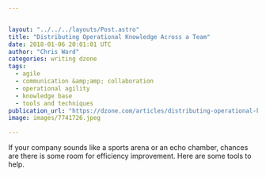 ```yaml
---


layout: "../../../layouts/Post.astro"
title: "Distributing Operational Knowledge Across a Team"
date: 2018-01-06 20:01:01 UTC
author: "Chris Ward"
categories: writing dzone
tags:
  - agile
  - communication &amp;amp; collaboration
  - operational agility
  - knowledge base
  - tools and techniques
publication_url: "https://dzone.com/articles/distributing-operational-knowledge-across-a-team"
image: images/7741726.jpeg

---
```

If your company sounds like a sports arena or an echo chamber, chances are there is some room for efficiency improvement. Here are some tools to help.

